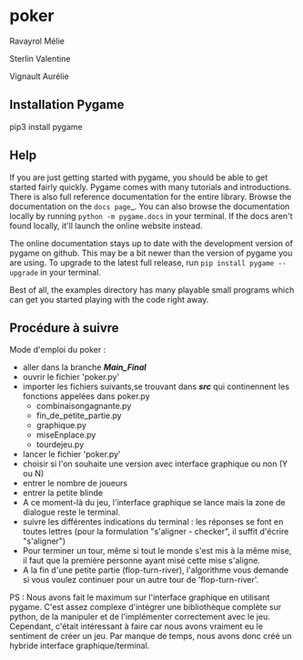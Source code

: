 # poker

Ravayrol Mélie

Sterlin Valentine

Vignault Aurélie


Installation Pygame
------------

   pip3 install pygame


Help
----

If you are just getting started with pygame, you should be able to
get started fairly quickly.  Pygame comes with many tutorials and
introductions.  There is also full reference documentation for the
entire library. Browse the documentation on the `docs page`_. You
can also browse the documentation locally by running `python -m pygame.docs`
in your terminal. If the docs aren't found locally, it'll launch the online
website instead.

The online documentation stays up to date with the development version
of pygame on github.  This may be a bit newer than the version of pygame
you are using. To upgrade to the latest full release, run 
``pip install pygame --upgrade`` in your terminal.

Best of all, the examples directory has many playable small programs
which can get you started playing with the code right away.

Procédure à suivre 
-------------------

Mode d'emploi du poker :

- aller dans la branche ***Main_Final***
- ouvrir le fichier 'poker.py'
- importer les fichiers suivants,se trouvant dans ***src*** qui continennent les fonctions appelées dans poker.py
  - combinaisongagnante.py
  - fin_de_petite_partie.py
  - graphique.py
  - miseEnplace.py
  - tourdejeu.py
- lancer le fichier 'poker.py'
- choisir si l'on souhaite une version avec interface graphique ou non (Y ou N)
- entrer le nombre de joueurs
- entrer la petite blinde
- A ce moment-là du jeu, l'interface graphique se lance mais la zone de dialogue reste le terminal.
- suivre les différentes indications du terminal : les réponses se font en toutes lettres (pour la formulation "s'aligner - checker", il suffit d'écrire "s'aligner")
- Pour terminer un tour, même si tout le monde s'est mis à la même mise, il faut que la première personne ayant misé cette mise s'aligne. 
- A la fin d'une petite partie (flop-turn-river), l'algorithme vous demande si vous voulez continuer pour un autre tour de 'flop-turn-river'.

PS : Nous avons fait le maximum sur l'interface graphique en utilisant pygame. C'est assez complexe d'intégrer une bibliothèque complète sur python, de la manipuler et de l'implémenter correctement avec le jeu. 
Cependant, c'était intéressant à faire car nous avons vraiment eu le sentiment de créer un jeu. 
Par manque de temps, nous avons donc créé un hybride interface graphique/terminal.

